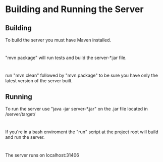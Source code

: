 # Building and Running the Server

## Building
To build the server you must have Maven installed.
#
"mvn package" will run tests and build the server-*.jar file.
#
run "mvn clean" followed by "mvn package" to be sure you have only the latest version of the server built.

## Running
To run the server use "java -jar server-*.jar" on the .jar file located in /server/target/
#
If you're in a bash enviroment the "run" script at the project root will build and run the server. 
#
The server runs on localhost:31406

